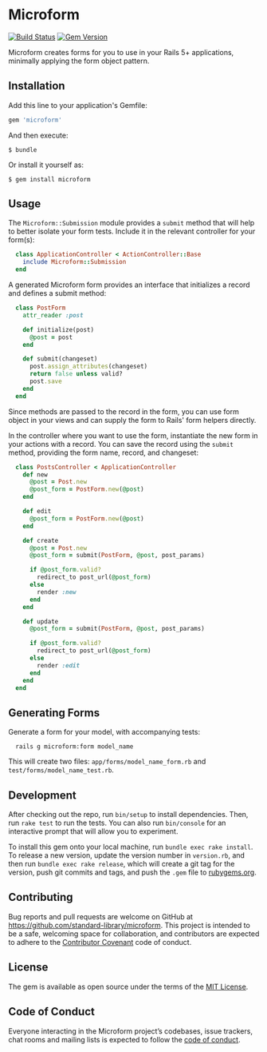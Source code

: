 # Microform

[![Build Status](https://travis-ci.org/standard-library/microform.svg?branch=master)](https://travis-ci.org/standard-library/microform)
[![Gem Version](https://badge.fury.io/rb/microform.svg)](https://badge.fury.io/rb/microform)

Microform creates forms for you to use in your Rails 5+ applications, minimally applying the form object pattern.

## Installation

Add this line to your application's Gemfile:

```ruby
gem 'microform'
```

And then execute:

    $ bundle

Or install it yourself as:

    $ gem install microform

## Usage

 The `Microform::Submission` module provides a `submit` method that will help to better isolate your form tests. Include it in the relevant controller for your form(s):

```ruby
  class ApplicationController < ActionController::Base
    include Microform::Submission
  end
```

A generated Microform form provides an interface that initializes a record and defines a submit method:


```ruby
  class PostForm
    attr_reader :post

    def initialize(post)
      @post = post
    end

    def submit(changeset)
      post.assign_attributes(changeset)
      return false unless valid?
      post.save
    end
  end
  ```

Since methods are passed to the record in the form, you can use form object in your views and can supply the form to Rails' form helpers directly.

In the controller where you want to use the form, instantiate the new form in your actions with a record. You can save the record using the `submit` method, providing the form name, record, and changeset:

```ruby
  class PostsController < ApplicationController
    def new
      @post = Post.new
      @post_form = PostForm.new(@post)
    end

    def edit
      @post_form = PostForm.new(@post)
    end

    def create
      @post = Post.new
      @post_form = submit(PostForm, @post, post_params)

      if @post_form.valid?
        redirect_to post_url(@post_form)
      else
        render :new
      end
    end

    def update
      @post_form = submit(PostForm, @post, post_params)

      if @post_form.valid?
        redirect_to post_url(@post_form)
      else
        render :edit
      end
    end
  end
```

## Generating Forms

Generate a form for your model, with accompanying tests:

```
  rails g microform:form model_name
```

This will create two files: `app/forms/model_name_form.rb` and `test/forms/model_name_test.rb`.

## Development

After checking out the repo, run `bin/setup` to install dependencies. Then, run `rake test` to run the tests. You can also run `bin/console` for an interactive prompt that will allow you to experiment.

To install this gem onto your local machine, run `bundle exec rake install`. To release a new version, update the version number in `version.rb`, and then run `bundle exec rake release`, which will create a git tag for the version, push git commits and tags, and push the `.gem` file to [rubygems.org](https://rubygems.org).

## Contributing

Bug reports and pull requests are welcome on GitHub at https://github.com/standard-library/microform. This project is intended to be a safe, welcoming space for collaboration, and contributors are expected to adhere to the [Contributor Covenant](http://contributor-covenant.org) code of conduct.

## License

The gem is available as open source under the terms of the [MIT License](http://opensource.org/licenses/MIT).

## Code of Conduct

Everyone interacting in the Microform project’s codebases, issue trackers, chat rooms and mailing lists is expected to follow the [code of conduct](https://github.com/[USERNAME]/microform/blob/master/CODE_OF_CONDUCT.md).
